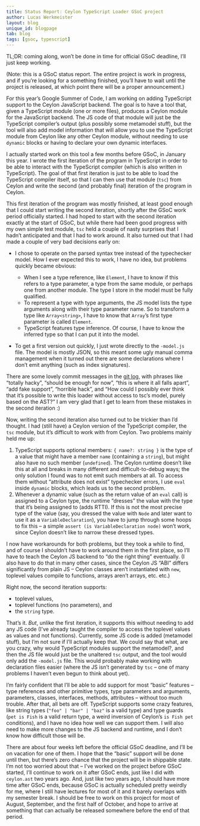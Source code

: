 ```yaml
---
title: Status Report: Ceylon TypeScript Loader GSoC project
author: Lucas Werkmeister
layout: blog
unique_id: blogpage
tab: blog
tags: [gsoc, typescript]
---
```


TL;DR: coming along, won’t be done in time for official GSoC deadline, I’ll just keep working.

(Note: this is a GSoC status report.
The entire project is work in progress, and if you’re looking for a something finished, you’ll have to wait until the project is released, at which point there will be a proper announcement.)

For this year’s Google Summer of Code, I am working on adding TypeScript support to the Ceylon JavaScript backend.
The goal is to have a tool that, given a TypeScript module (one or more files), produces a Ceylon module for the JavaScript backend.
The JS code of that module will just be the TypeScript compiler’s output (plus possibly some metamodel stuff),
but the tool will also add model information that will allow you to use the TypeScript module from Ceylon like any other Ceylon module,
without needing to use `dynamic` blocks or having to declare your own dynamic interfaces.

I actually started work on this tool a few months before GSoC, in January this year.
I wrote the first iteration of the program in TypeScript in order to be able to interact with the TypeScript compiler
(which is also written in TypeScript).
The goal of that first iteration is just to be able to load the TypeScript compiler itself,
so that I can then use that module (`tsc`) from Ceylon
and write the second (and probably final) iteration of the program in Ceylon.

This first iteration of the program was mostly finished,
at least good enough that I could start writing the second iteration,
shortly after the GSoC work period officially started.
I had hoped to start with the second iteration exactly at the start of GSoC,
but while there had been good progress with my own simple test module,
`tsc` held a couple of nasty surprises that I hadn’t anticipated and that I had to work around.
It also turned out that I had made a couple of very bad decisions early on:

- I chose to operate on the parsed syntax tree instead of the typechecker model.
  How I ever expected this to work, I have no idea, but problems quickly became obvious:
  
  - When I see a type reference, like `Element`, I have to know if this refers to a type parameter,
    a type from the same module, or perhaps one from another module.
    The type I store in the model must be fully qualified.
  - To represent a type with type arguments, the JS model lists the type arguments along with their type parameter name.
    So to transform a type like `Array<string>`, I have to know that `Array`’s first type parameter is called `Element`.
  - TypeScript features type inference.
    Of course, I have to know the inferred type so that I can put it into the model.

- To get a first version out quickly, I just wrote directly to the `-model.js` file.
  The model is mostly JSON, so this meant some ugly manual comma management
  when it turned out there are some declarations where I don’t emit anything
  (such as index signatures).

There are some lovely commit messages in the [git log](https://github.com/lucaswerkmeister/ctsl/commits),
with phrases like “totally hacky”, “should be enough for now”,
“this is where it all falls apart”, “add fake support”, “horrible hack”, and
“How could I possibly ever think that it’s possible to write this loader without access to tsc’s model, purely based on the AST?”
I am very glad that I get to learn from these mistakes in the second iteration :)

Now, writing the second iteration also turned out to be trickier than I’d thought.
I had (still have) a Ceylon version of the TypeScript compiler, the `tsc` module,
but it’s difficult to work with from Ceylon.
Two problems mainly held me up:

1. TypeScript supports optional members: `{ name?: string }` is the type of a value that might have a member `name` (containing a `string`),
   but might also have no such member (`undefined`).
   The Ceylon runtime doesn’t like this at all and breaks in many different and difficult-to-debug ways;
   the only solution I found was to not emit such members at all.
   To access them without “attribute does not exist” typechecker errors,
   I use `eval` inside `dynamic` blocks, which leads us to the second problem.
2. Whenever a dynamic value (such as the return value of an `eval` call) is assigned to a Ceylon type,
   the runtime “dresses” the value with the type that it’s being assigned to (adds RTTI).
   If this is not the most precise type of the value
   (say, you dressed the value with `Node` and later want to use it as a `VariableDeclaration`),
   you have to jump through some hoops to fix this – a simple `assert (is VariableDeclaration node)` won’t work,
   since Ceylon doesn’t like to narrow these dressed types.

I now have workarounds for both problems, but they took a while to find,
and of course I shouldn’t have to work around them in the first place,
so I’ll have to teach the Ceylon JS backend to “do the right thing” eventually.
(I also have to do that in many other cases, since the Ceylon JS “ABI” differs significantly from plain JS –
Ceylon classes aren’t instantiated with `new`, toplevel values compile to functions, arrays aren’t arrays, etc. etc.)

Right now, the second iteration supports:

- toplevel values,
- toplevel functions (no parameters), and
- the `string` type.

That’s it. *But*, unlike the first iteration, it supports this without needing to add any JS code
(I’ve already taught the compiler to access the toplevel values as values and not functions).
Currently, some JS code is added (metamodel stuff), but I’m not sure if I’ll actually keep that.
We could say that what, are you crazy, why would TypeScript modules support the metamodel?,
and then the JS file would just be the unaltered `tsc` output, and the tool would only add the `-model.js` file.
This would probably make working with declaration files easier
(where the JS isn’t generated by `tsc` – one of many problems I haven’t even begun to think about yet).

I’m fairly confident that I’ll be able to add support for most “basic” features –
type references and other primitive types, type parameters and arguments, parameters,
classes, interfaces, methods, attributes – without too much trouble.
After that, all bets are off.
TypeScript supports some crazy features, like string types (`"foo" | "bar" | "baz"` is a valid type)
and type guards (`pet is Fish` is a valid return type, a weird inversion of Ceylon’s `is Fish pet` conditions),
and I have no idea how well we can support them.
I will also need to make more changes to the JS backend and runtime,
and I don’t know how difficult those will be.

There are about four weeks left before the official GSoC deadline, and I’ll be on vacation for one of them.
I hope that the “basic” support will be done until then, but there’s zero chance that the project will be in shippable state.
I’m not too worried about that – I’ve worked on the project before GSoC started, I’ll continue to work on it after GSoC ends,
just like I did with `ceylon.ast` two years ago.
And, just like two years ago, I should have more time after GSoC ends,
because GSoC is actually scheduled pretty weirdly for me,
where I still have lectures for most of it and it barely overlaps with my semester break.
I should be free to work on this project for most of August, September, and the first half of October,
and hope to arrive at something that can actually be released somewhere before the end of that period.
